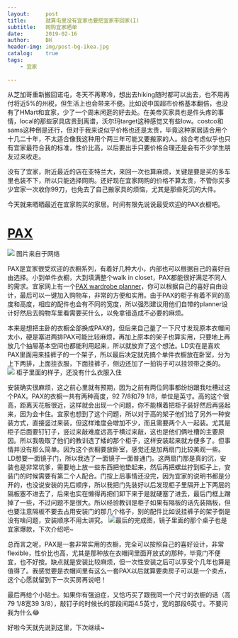 ```yaml
---
layout:     post
title:      就算屯里没有宜家也要把宜家带回家(I)
subtitle:   网购宜家晒单
date:       2019-02-16
author:     BH
header-img: img/post-bg-ikea.jpg
catalog:    true
tags:       
    - 宜家
    
---
```


从芝加哥重新搬回诺屯，冬天不再寒冷，想出去hiking随时都可以出去，也不用再付将近5%的州税，但生活上也会带来不便。比如说中国超市价格基本翻倍，也没有了HMart和宜家，少了一个周末闲逛的好去处。在美帝买家具也是件头疼的事情，local的那些家具店贵到离谱，沃尔玛target这种感觉又有些low。costco和sams这种倒是还行，但对于我来说似乎价格也还是太贵，毕竟这种家居适合用个十几二十年，不太适合像我这种用个两三年可能又要搬家的人。综合考虑似乎也只有宜家最符合我的标准，性价比高，以后要出手只要价格合理还是会有不少学生朋友过来收走。

没有了宜家，附近最近的店在亚特兰大，来回一次也算麻烦，关键是要是买的多车里也装不下，所以只能选择网购。还好现在宜家网购的价格不算太贵，不管你买多少宜家一次收你99刀，也免去了自己搬家具的烦恼，尤其是那些死沉的大件。

今天就来晒晒最近在宜家购买的家居。时间有限先说说最受欢迎的PAX衣橱吧。

[PAX](https://www.ikea.com/us/en/catalog/categories/departments/bedroom/19086/)
=====
![](https://ws2.sinaimg.cn/large/006tKfTcly1g094kmlykoj30it0ckzmj.jpg)
图片来自于网络

PAX是宜家很受欢迎的衣橱系列，有着好几种大小，内部也可以根据自己的喜好自由选择。小到单件衣橱，大到填满整个walk in closet，PAX都能很好满足不同人的需求。宜家网上有一个[PAX wardrobe planner](https://www.ikea.com/ms/en_US/rooms_ideas/planner_pax3d/)，你可以根据自己的喜好自由设计，最后可以一键加入购物车，非常的方便和实用。由于PAX的柜子有着不同的高度和高度，相应的配件也会有不同的宽度，所以强烈建议用他们自带的planner设计好然后去购物车里看需要买什么，以免拿错造成不必要的麻烦。

本来是想把主卧的衣橱全部换成PAX的，但后来自己量了一下尺寸发现原本衣帽间太小，硬是塞进两排PAX可能比较麻烦，再加上原本的架子也算实用，只要地上再放几个抽屉基本空间也都能利用起来，所以就放弃了这个想法。LD实在是喜欢PAX里面用来挂裤子的一个架子，所以最后决定就先搞个单件衣橱放在卧室，分为上下两排，上面挂衣服，下面挂裤子，侧边还加了一拍钩子可以挂领带之类的。
![](https://ws2.sinaimg.cn/large/006tKfTcly1g094xtwjvij30k20u9wf5.jpg)
柜子里面的样子，还没有什么衣服入住

安装确实很麻烦，这之前心里就有预期，因为之前有两位同事都纷纷跟我吐槽过这个PAX。PAX的衣橱一共有两种高度，92 7/8和79 1/8，单位是英寸。高的这个很高，距离天花板很近，这样就会出现一个问题，你不能横着把柜子装好然后再竖起来，因为会卡住。宜家也想到了这个问题，所以对于高的架子他们给了另外一种安装方式，直接竖过来装，但这样难度会增加不少，而且需要两个人一起装。尤其是柜子后面要钉钉子，竖过来敲难度远高于横过来敲，这也是他们俩吐槽的主要原因。所以我吸取了他们的教训选了矮的那个柜子，这样安装起来就方便多了。但事情并没有那么简单。因为这个衣橱要放卧室，感觉还是加两扇门比较美观一些。LD想要一面镜子门，所以我选了一面镜子一面普通门。这两扇门那是真的沉，安装也是非常坑爹，需要地上放一些东西把他垫起来，然后再把螺丝拧到柜子上，安装门的时候需要有第二个人配合。门按上后事情还没完，因为宜家的说明书都是分开的，也没说安装的先后顺序，所以我把门先装好以后发现柜子里隔开上下两层的隔板塞不进去了，后来也实在懒得再把们卸下来于是就硬塞了进去，最后门框上蹭掉了一些，不过问题不是很大。所以经验教训是柜子如果有隔板的话先装隔板，但也要注意隔板不要去占用安装门的那几个格子，别的配件比如说挂裤子的架子倒是没有啥问题，安装顺序不用太讲究。
![](https://ws1.sinaimg.cn/large/006tKfTcly1g094xuo4wxj30k20u9myg.jpg)最后的完成图，镜子里面的那个桌子也是宜家爆款，下次介绍吧~

总而言之呢，PAX是一套非常实用的衣橱，完全可以按照自己的喜好设计，非常flexible，性价比也高，尤其是那种放在衣帽间里面开放式的那种，毕竟门不便宜，也不好按。缺点就是安装比较麻烦，但一次性安装之后可以享受个几年也算是值得了。我感觉要是衣帽间里有这么一套PAX以后就算要卖房子可以是一个卖点，这个心愿就留到下一次买房再说吧！

最后再给个小贴士。如果你有强迫症，又恰巧买了跟我同一个尺寸的衣橱的话（高79 1/8宽39 3/8），敲钉子的时候长的那段间距4.5英寸，宽的那段6英寸。不要问我为什么😂

好啦今天就先说到这里，下次继续~